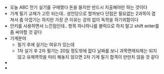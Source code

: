 - 오늘 ABC 전기 실기를 구매했다
  돈을 들지만 반드시 지출해야만 하는 것이다
- 기계 필기 교재가 고민 되는데.. 성안당으로 할까보다
  단점은 필요없는 2과목이 겹쳐서 좀 아깝기는 하지만
  가장 큰 이유는 강의 없이 독학을 하기위함이다
- 안키를 사용하면서 느낀점인데.. 항목 하나하나를 블럭으로 하지 말고 shift enter를 좀 써야할 것 같다
- 기계분야
	- 필기 후에 실기는 여유가 있는데
	- 1차 실기 후 2차 필기는 20일 정도밖에 없다
	  날짜를 보니 과목면제되제는 되지 않고
	  유체역학을 미리 해놓지 않으면 2차 기계 필기 합격이 만만치 않을 것 같다
-
-